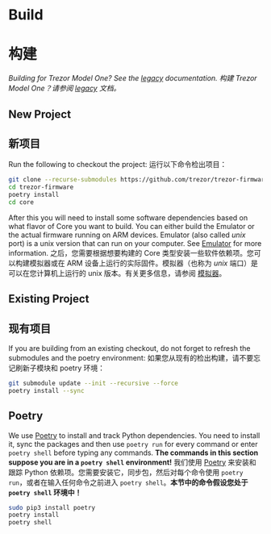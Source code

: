 # Build
# 构建

_Building for Trezor Model One? See the [legacy](../../legacy/index.md) documentation._
_构建 Trezor Model One？请参阅 [legacy](../../legacy/index.md) 文档。_

## New Project
## 新项目

Run the following to checkout the project:
运行以下命令检出项目：

```sh
git clone --recurse-submodules https://github.com/trezor/trezor-firmware.git
cd trezor-firmware
poetry install
cd core
```

After this you will need to install some software dependencies based on what flavor
of Core you want to build. You can either build the Emulator or the actual firmware
running on ARM devices. Emulator (also called _unix_ port) is a unix version that can
run on your computer. See [Emulator](../emulator/index.md) for more information.
之后，您需要根据想要构建的 Core 类型安装一些软件依赖项。您可以构建模拟器或在 ARM 设备上运行的实际固件。模拟器（也称为 _unix_ 端口）是可以在您计算机上运行的 unix 版本。有关更多信息，请参阅 [模拟器](../emulator/index.md)。

## Existing Project
## 现有项目

If you are building from an existing checkout, do not forget to refresh the submodules
 and the poetry environment:
如果您从现有的检出构建，请不要忘记刷新子模块和 poetry 环境：

```sh
git submodule update --init --recursive --force
poetry install --sync
```

## Poetry


We use [Poetry](https://python-poetry.org/) to install and track Python dependencies. You need to install it, sync the packages and then use `poetry run` for every command or enter `poetry shell` before typing any commands. **The commands in this section suppose you are in a `poetry shell` environment!**
我们使用 [Poetry](https://python-poetry.org/) 来安装和跟踪 Python 依赖项。您需要安装它，同步包，然后对每个命令使用 `poetry run`，或者在输入任何命令之前进入 `poetry shell`。**本节中的命令假设您处于 `poetry shell` 环境中！**

```sh
sudo pip3 install poetry
poetry install
poetry shell
```
